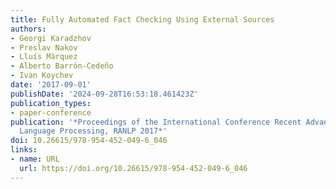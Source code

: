 ```yaml
---
title: Fully Automated Fact Checking Using External Sources
authors:
- Georgi Karadzhov
- Preslav Nakov
- Lluís Màrquez
- Alberto Barrón-Cedeño
- Ivan Koychev
date: '2017-09-01'
publishDate: '2024-09-28T16:53:18.461423Z'
publication_types:
- paper-conference
publication: '*Proceedings of the International Conference Recent Advances in Natural
  Language Processing, RANLP 2017*'
doi: 10.26615/978-954-452-049-6_046
links:
- name: URL
  url: https://doi.org/10.26615/978-954-452-049-6_046
---
```

